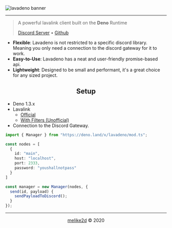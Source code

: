 <img align="center" src="./assets/banner.png" alt="lavadeno banner">
<hr />
<blockquote>
  A powerful lavalink client built on the <strong>Deno</strong> Runtime
  <p><a href="https://discord.gg/vuJxnYk">Discord Server</a> &bull; <a href="https://github.com/lavaclient/lavadeno">Github</a></p>
</blockquote>

- **Flexible**: Lavadeno is not restricted to a specific discord library. Meaning you only need a connection to the discord gateway for it to work.
- **Easy-to-Use**: Lavadeno has a neat and user-friendly promise-based api.
- **Lightweight**: Designed to be small and performant, it's a great choice for any sized project.


<h2 align="center">Setup</h2>

- Deno 1.3.x
- Lavalink
  - [Official](https://github.com/frederikam/lavalink)
  - [With Filters (Unofficial)](https://github.com/melike2d/lavalink/)
- Connection to the Discord Gateway.

```ts
import { Manager } from "https://deno.land/x/lavadeno/mod.ts";

const nodes = [
  {
    id: "main",
    host: "localhost",
    port: 2333,
    password: "youshallnotpass"
  }
]

const manager = new Manager(nodes, {
  send(id, payload) {
    sendPayloadToDiscord();
  }
});
```

---

<p align="center"><a href="https://melike2d.me">melike2d</a> &copy; 2020</p>
